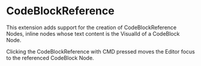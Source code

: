 # CodeBlockReference

This extension adds support for the creation of CodeBlockReference Nodes,
inline nodes whose text content is the VisualId of a CodeBlock Node.

Clicking the CodeBlockReference with CMD pressed moves the Editor focus to the
referenced CodeBlock Node.
